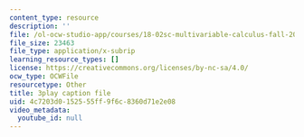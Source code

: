 ```yaml
---
content_type: resource
description: ''
file: /ol-ocw-studio-app/courses/18-02sc-multivariable-calculus-fall-2010/4c7203d0152555ff9f6c8360d71e2e08_6S3BJSsc72Q.vtt
file_size: 23463
file_type: application/x-subrip
learning_resource_types: []
license: https://creativecommons.org/licenses/by-nc-sa/4.0/
ocw_type: OCWFile
resourcetype: Other
title: 3play caption file
uid: 4c7203d0-1525-55ff-9f6c-8360d71e2e08
video_metadata:
  youtube_id: null
---
```

